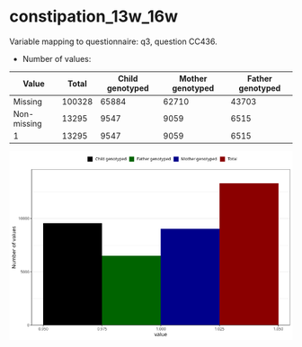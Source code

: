 # constipation_13w_16w
Variable mapping to questionnaire: q3, question CC436.
- Number of values:

| Value | Total | Child genotyped | Mother genotyped | Father genotyped |
| ----- | ----- | --------------- | ---------------- | ---------------- |
| Missing | 100328 | 65884 | 62710 | 43703 |
| Non-missing | 13295 | 9547 | 9059 | 6515 |
| 1 | 13295 | 9547 | 9059 | 6515 |



![](constipation_13w_16w_n.png)



